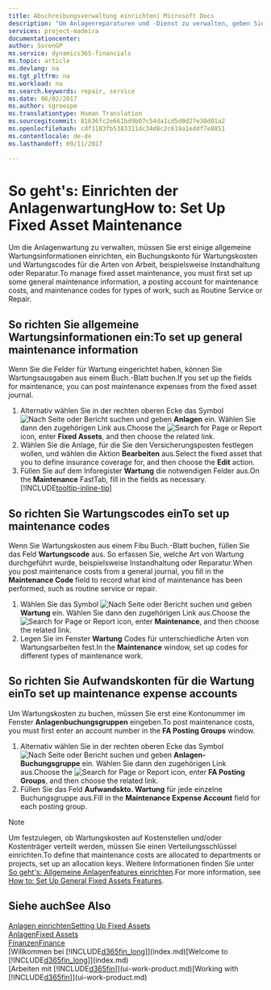 ```yaml
---
title: Abschreibungsverwaltung einrichten| Microsoft Docs
description: "Um Anlagenreparaturen und -Dienst zu verwalten, geben Sie allgemeine Wartungsinformationen, Codes für die Art der Arbeit und eine Buchung für Kosten an."
services: project-madeira
documentationcenter: 
author: SorenGP
ms.service: dynamics365-financials
ms.topic: article
ms.devlang: na
ms.tgt_pltfrm: na
ms.workload: na
ms.search.keywords: repair, service
ms.date: 06/02/2017
ms.author: sgroespe
ms.translationtype: Human Translation
ms.sourcegitcommit: 81636fc2e661bd9b07c54da1cd5d0d27e30d01a2
ms.openlocfilehash: cdf1183fb5383311dc34d8c2c619a1eddf7e8851
ms.contentlocale: de-de
ms.lasthandoff: 09/11/2017

---
```

# <a name="how-to-set-up-fixed-asset-maintenance"></a><span data-ttu-id="9cc31-103">So geht's: Einrichten der Anlagenwartung</span><span class="sxs-lookup"><span data-stu-id="9cc31-103">How to: Set Up Fixed Asset Maintenance</span></span>
<span data-ttu-id="9cc31-104">Um die Anlagenwartung zu verwalten, müssen Sie erst einige allgemeine Wartungsinformationen einrichten, ein Buchungskonto für Wartungskosten und Wartungscodes für die Arten von Arbeit, beispielsweise Instandhaltung oder Reparatur.</span><span class="sxs-lookup"><span data-stu-id="9cc31-104">To manage fixed asset maintenance, you must first set up some general maintenance information, a posting account for maintenance costs, and maintenance codes for types of work, such as Routine Service or Repair.</span></span>

## <a name="to-set-up-general-maintenance-information"></a><span data-ttu-id="9cc31-105">So richten Sie allgemeine Wartungsinformationen ein:</span><span class="sxs-lookup"><span data-stu-id="9cc31-105">To set up general maintenance information</span></span>
<span data-ttu-id="9cc31-106">Wenn Sie die Felder für Wartung eingerichtet haben, können Sie Wartungsausgaben aus einem Buch.-Blatt buchen.</span><span class="sxs-lookup"><span data-stu-id="9cc31-106">If you set up the fields for maintenance, you can post maintenance expenses from the fixed asset journal.</span></span>

1. <span data-ttu-id="9cc31-107">Alternativ wählen Sie in der rechten oberen Ecke das Symbol ![Nach Seite oder Bericht suchen](media/ui-search/search_small.png "Nach Seite oder Bericht suchen") und geben **Anlagen** ein. Wählen Sie dann den zugehörigen Link aus.</span><span class="sxs-lookup"><span data-stu-id="9cc31-107">Choose the ![Search for Page or Report](media/ui-search/search_small.png "Search for Page or Report icon") icon, enter **Fixed Assets**, and then choose the related link.</span></span>
2. <span data-ttu-id="9cc31-108">Wählen Sie die Anlage, für die Sie den Versicherungsposten festlegen wollen, und wählen die Aktion **Bearbeiten** aus.</span><span class="sxs-lookup"><span data-stu-id="9cc31-108">Select the fixed asset that you to define insurance coverage for, and then choose the **Edit** action.</span></span>
3. <span data-ttu-id="9cc31-109">Füllen Sie auf dem Inforegister **Wartung** die notwendigen Felder aus.</span><span class="sxs-lookup"><span data-stu-id="9cc31-109">On the **Maintenance** FastTab, fill in the fields as necessary.</span></span> [!INCLUDE[tooltip-inline-tip](includes/tooltip-inline-tip_md.md)]

## <a name="to-set-up-maintenance-codes"></a><span data-ttu-id="9cc31-110">So richten Sie Wartungscodes ein</span><span class="sxs-lookup"><span data-stu-id="9cc31-110">To set up maintenance codes</span></span>
<span data-ttu-id="9cc31-111">Wenn Sie Wartungskosten aus einem Fibu Buch.-Blatt buchen, füllen Sie das Feld **Wartungscode** aus. So erfassen Sie, welche Art von Wartung durchgeführt wurde, beispielsweise Instandhaltung oder Reparatur.</span><span class="sxs-lookup"><span data-stu-id="9cc31-111">When you post maintenance costs from a general journal, you fill in the **Maintenance Code** field to record what kind of maintenance has been performed, such as routine service or repair.</span></span>

1. <span data-ttu-id="9cc31-112">Wählen Sie das Symbol ![Nach Seite oder Bericht suchen](media/ui-search/search_small.png "Nach Seite oder Bericht suchen") und geben **Wartung** ein. Wählen Sie dann den zugehörigen Link aus.</span><span class="sxs-lookup"><span data-stu-id="9cc31-112">Choose the ![Search for Page or Report](media/ui-search/search_small.png "Search for Page or Report icon") icon, enter **Maintenance**, and then choose the related link.</span></span>
2. <span data-ttu-id="9cc31-113">Legen Sie im Fenster **Wartung** Codes für unterschiedliche Arten von Wartungsarbeiten fest.</span><span class="sxs-lookup"><span data-stu-id="9cc31-113">In the **Maintenance** window, set up codes for different types of maintenance work.</span></span>

## <a name="to-set-up-maintenance-expense-accounts"></a><span data-ttu-id="9cc31-114">So richten Sie Aufwandskonten für die Wartung ein</span><span class="sxs-lookup"><span data-stu-id="9cc31-114">To set up maintenance expense accounts</span></span>
<span data-ttu-id="9cc31-115">Um Wartungskosten zu buchen, müssen Sie erst eine Kontonummer im Fenster **Anlagenbuchungsgruppen** eingeben.</span><span class="sxs-lookup"><span data-stu-id="9cc31-115">To post maintenance costs, you must first enter an account number in the **FA Posting Groups** window.</span></span>

1. <span data-ttu-id="9cc31-116">Alternativ wählen Sie in der rechten oberen Ecke das Symbol ![Nach Seite oder Bericht suchen](media/ui-search/search_small.png "Nach Seite oder Bericht suchen") und geben **Anlagen-Buchungsgruppe** ein. Wählen Sie dann den zugehörigen Link aus.</span><span class="sxs-lookup"><span data-stu-id="9cc31-116">Choose the ![Search for Page or Report](media/ui-search/search_small.png "Search for Page or Report icon") icon, enter **FA Posting Groups**, and then choose the related link.</span></span>
2. <span data-ttu-id="9cc31-117">Füllen Sie das Feld **Aufwandskto. Wartung** für jede einzelne Buchungsgruppe aus.</span><span class="sxs-lookup"><span data-stu-id="9cc31-117">Fill in the **Maintenance Expense Account** field for each posting group.</span></span>

> [!NOTE]  
>   <span data-ttu-id="9cc31-118">Um festzulegen, ob Wartungskosten auf Kostenstellen und/oder Kostenträger verteilt werden, müssen Sie einen Verteilungsschlüssel einrichten.</span><span class="sxs-lookup"><span data-stu-id="9cc31-118">To define that maintenance costs are allocated to departments or projects, set up an allocation keys.</span></span> <span data-ttu-id="9cc31-119">Weitere Informationen finden Sie unter [So geht's: Allgemeine Anlagenfeatures einrichten](fa-how-setup-general.md).</span><span class="sxs-lookup"><span data-stu-id="9cc31-119">For more information, see [How to: Set Up General Fixed Assets Features](fa-how-setup-general.md).</span></span>

## <a name="see-also"></a><span data-ttu-id="9cc31-120">Siehe auch</span><span class="sxs-lookup"><span data-stu-id="9cc31-120">See Also</span></span>
[<span data-ttu-id="9cc31-121">Anlagen einrichten</span><span class="sxs-lookup"><span data-stu-id="9cc31-121">Setting Up Fixed Assets</span></span>](fa-setup.md)  
[<span data-ttu-id="9cc31-122">Anlagen</span><span class="sxs-lookup"><span data-stu-id="9cc31-122">Fixed Assets</span></span>](fa-manage.md)  
[<span data-ttu-id="9cc31-123">Finanzen</span><span class="sxs-lookup"><span data-stu-id="9cc31-123">Finance</span></span>](finance.md)  
<span data-ttu-id="9cc31-124">[Willkommen bei [!INCLUDE[d365fin_long](includes/d365fin_long_md.md)]](index.md)</span><span class="sxs-lookup"><span data-stu-id="9cc31-124">[Welcome to [!INCLUDE[d365fin_long](includes/d365fin_long_md.md)]](index.md)</span></span>  
<span data-ttu-id="9cc31-125">[Arbeiten mit [!INCLUDE[d365fin](includes/d365fin_md.md)]](ui-work-product.md)</span><span class="sxs-lookup"><span data-stu-id="9cc31-125">[Working with [!INCLUDE[d365fin](includes/d365fin_md.md)]](ui-work-product.md)</span></span>

